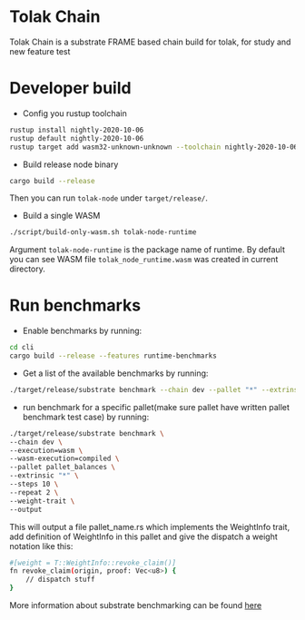 # Tolak Chain

Tolak Chain is a substrate FRAME based chain build for tolak, for study and new feature test


# Developer build

 - Config you rustup toolchain

 ```sh
rustup install nightly-2020-10-06
rustup default nightly-2020-10-06
rustup target add wasm32-unknown-unknown --toolchain nightly-2020-10-06
 ```

 - Build release node binary
 
```sh
cargo build --release
```

Then you can run ```tolak-node``` under ```target/release/```.

 - Build a single WASM

 ```sh
 ./script/build-only-wasm.sh tolak-node-runtime
 ```

 Argument ```tolak-node-runtime``` is the package name of runtime. By default you 
 can see WASM file ```tolak_node_runtime.wasm``` was created in current directory.

# Run benchmarks

 - Enable benchmarks by running:

 ```sh
cd cli
cargo build --release --features runtime-benchmarks
 ```

 - Get a list of the available benchmarks by running:

```sh
./target/release/substrate benchmark --chain dev --pallet "*" --extrinsic "*" --repeat 0
```

 - run benchmark for a specific pallet(make sure pallet have written pallet benchmark test case) by running:

 ```sh
./target/release/substrate benchmark \
--chain dev \
--execution=wasm \
--wasm-execution=compiled \
--pallet pallet_balances \
--extrinsic "*" \
--steps 10 \
--repeat 2 \
--weight-trait \
--output
```

This will output a file pallet_name.rs which implements the WeightInfo trait, add definition of WeightInfo in this pallet and give the dispatch a weight notation like this:

```sh
#[weight = T::WeightInfo::revoke_claim()]
fn revoke_claim(origin, proof: Vec<u8>) {
    // dispatch stuff
}
```

More information about substrate benchmarking can be found [here](https://github.com/paritytech/substrate/tree/master/frame/benchmarking)
